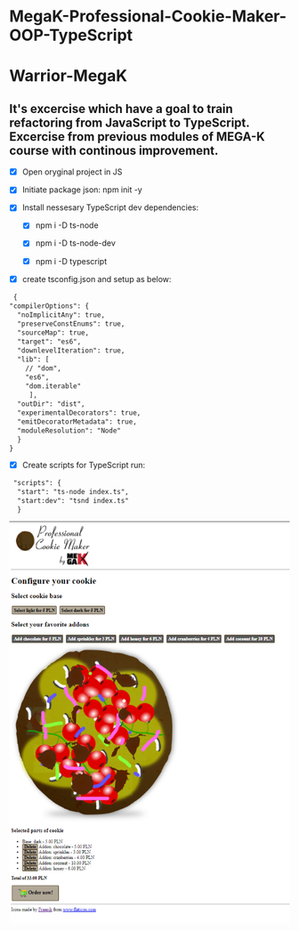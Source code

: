# MegaK-Professional-Cookie-Maker-OOP-TypeScript

# Warrior-MegaK

## It's excercise which have a goal to train refactoring from JavaScript to TypeScript. Excercise from previous modules of MEGA-K course with continous improvement.

- [x] Open oryginal project in JS
- [x] Initiate package json: npm init -y
- [x] Install nessesary TypeScript dev dependencies:

    - [x] npm i -D ts-node
    - [x] npm i -D ts-node-dev
    - [x] npm i -D typescript


- [x] create tsconfig.json and setup as below:


```
 {
"compilerOptions": {
  "noImplicitAny": true,
  "preserveConstEnums": true,
  "sourceMap": true,
  "target": "es6",
  "downlevelIteration": true,
  "lib": [
    // "dom",
    "es6",
    "dom.iterable"
     ],
  "outDir": "dist",
  "experimentalDecorators": true,
  "emitDecoratorMetadata": true,
  "moduleResolution": "Node"
  }
}
```

- [x] Create scripts for TypeScript run:

```  
 "scripts": {
  "start": "ts-node index.ts",
  "start:dev": "tsnd index.ts"
  }
```


<img src="GamePlay.PNG">

